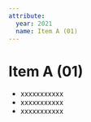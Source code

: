 ```yaml
---
attribute:
  year: 2021
  name: Item A (01)
---
```

# Item A (01)

- xxxxxxxxxxx
- xxxxxxxxxxx
- xxxxxxxxxxx
